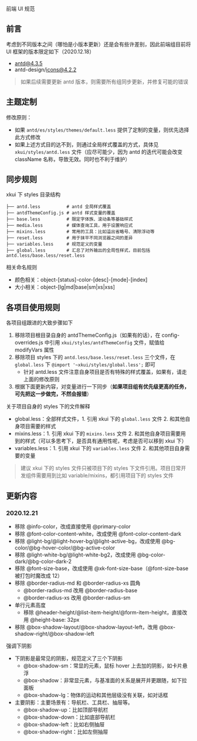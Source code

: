 前端 UI 规范

## 前言
考虑到不同版本之间（哪怕是小版本更新）还是会有些许差别，因此前端组目前将 UI 框架的版本限定如下（2020.12.18）
* antd@4.3.5
* antd-design/icons@4.2.2

> 如果后续需要更新 antd 版本，则需要所有组同步更新，并修复可能的错误

## 主题定制
修改原则：
* 如果 `antd/es/styles/themes/default.less` 提供了定制的变量，则优先选择此方式修改
* 如果上述方式目的达不到，则通过全局样式覆盖的方式，具体见 `xkui/styles/antd.less` 文件（应尽可能少，因为 antd 的迭代可能会改变 className 名称，导致无效。同时也不利于维护）

## 同步规则
xkui 下 styles 目录结构
```shell
├── antd.less          # antd 全局样式覆盖
├── antdThemeConfig.js # antd 样式变量的覆盖
├── base.less          # 限定字体族、滚动条等基础样式
├── media.less         # 媒体查询工具，用于设置响应式
├── mixins.less        # 常用的工具：比如溢出省略号、清除浮动等
├── reset.less         # 用于抹平不同浏览器之间的差异
├── variables.less     # 规范定义的变量
├── global.less        # 汇总了对外输出的全局性样式，目前包括 antd.less/base.less/reset.less
```

相关命名规则
* 颜色相关：object-[status]-color-[desc]-[mode]-[index]
* 大小相关：object-[lg|md|base|sm|xs|xss]

## 各项目使用规则
各项目组跟进的大致步骤如下
1. 移除项目根目录自身的 antdThemeConfig.js（如果有的话），在 config-overrides.js 中引用 `xkui/styles/antdThemeConfig` 文件，赋值给 modifyVars 属性
2. 移除项目 styles 下的 `antd.less/base.less/reset.less` 三个文件，在 `global.less` 下 `@import '~xkui/styles/global.less';` 即可
   * 针对 antd.less 文件注意自身项目是否有特殊的样式覆盖，如果有，请走上面的修改原则
3. 根据下面更新内容，对变量进行一下同步（**如果项目组有优先级更高的任务，可先把这一步做完，不然会报错**）

关于项目自身的 styles 下的文件解释
* global.less：全部样式文件，1. 引用 xkui 下的 `global.less` 文件 2. 和其他自身项目需要的样式
* mixins.less：1. 引用 xkui 下的 `mixins.less` 文件 2. 和其他自身项目需要用到的样式（可以多思考下，是否具有通用性呢，考虑是否可以移到 xkui 下）
* variables.less：1. 引用 xkui 下的 `variables.less` 文件 2. 和其他项目自身需要的变量

> 建议 xkui 下的 styles 文件只被项目下的 styles 下文件引用。项目日常开发组件需要用到比如 variable/mixins，都引用项目下的 styles 文件

## 更新内容

### 2020.12.21
* 移除 @info-color，改成直接使用 @primary-color
* 移除 @font-color-content-white，改成使用 @font-color-content-dark
* 移除 @light-bg/@light-hover-bg/@light-active-bg，改成使用 @bg-color/@bg-hover-color/@bg-active-color
* 移除 @light-white-bg/@light-white-bg2，改成使用 @bg-color-dark/@bg-color-dark-2
* 移除 @font-size-base，改成使用 @xk-font-size-base（@font-size-base 被打包时魔改成 12）
* 移除 @border-radius-md 和 @border-radius-xs 圆角
  * @border-radius-md 改用 @border-radius-base
  * @border-radius-xs 改用 @border-radius-sm
* 单行元素高度
  * 移除 @header-height/@list-item-height/@form-item-height，直接改用 @height-base: 32px
* 移除 @box-shadow-layout/@box-shadow-layout-left，改用 @box-shadow-right/@box-shadow-left

强调下阴影
* 下阴影是最常见的阴影，规范定义了三个下阴影
  * @box-shadow-sm：常显的元素，鼠标 hover 上去加的阴影，如卡片悬浮
  * @box-shadow：非常显元素，与基准面的关系是展开并更跟随，如下拉面板
  * @box-shadow-lg：物体的运动和其他层级没有关联，如对话框
* 主要阴影：主要场景有：导航栏、工具栏、抽屉等。
  * @box-shadow-up：比如顶部导航栏
  * @box-shadow-down：比如底部导航栏
  * @box-shadow-left：比如右侧抽屉
  * @box-shadow-right：比如左侧抽屉
